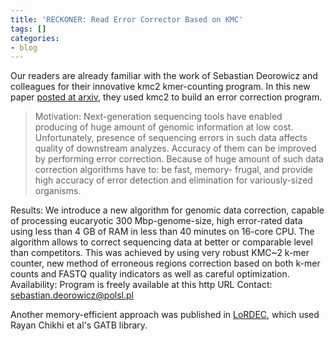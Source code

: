 ```yaml
---
title: 'RECKONER: Read Error Corrector Based on KMC'
tags: []
categories:
- blog
---
```

Our readers are already familiar with the work of Sebastian Deorowicz and
colleagues for their innovative kmc2 kmer-counting program. In this new paper
[posted at arxiv](http://arxiv.org/abs/1602.03086), they used kmc2 to build an
error correction program.
<!--more-->

> Motivation: Next-generation sequencing tools have enabled producing of huge
amount of genomic information at low cost. Unfortunately, presence of
sequencing errors in such data affects quality of downstream analyzes.
Accuracy of them can be improved by performing error correction. Because of
huge amount of such data correction algorithms have to: be fast, memory-
frugal, and provide high accuracy of error detection and elimination for
variously-sized organisms.

Results: We introduce a new algorithm for genomic data correction, capable of
processing eucaryotic 300 Mbp-genome-size, high error-rated data using less
than 4 GB of RAM in less than 40 minutes on 16-core CPU. The algorithm allows
to correct sequencing data at better or comparable level than competitors.
This was achieved by using very robust KMC~2 k-mer counter, new method of
erroneous regions correction based on both k-mer counts and FASTQ quality
indicators as well as careful optimization. Availability: Program is freely
available at this http URL Contact: sebastian.deorowicz@polsl.pl

Another memory-efficient approach was published in
[LoRDEC](https://www.gatb.fr/software/lordec/), which used Rayan Chikhi et
al's GATB library.

